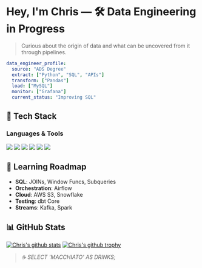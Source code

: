 # Hey, I'm Chris — 🛠️ Data Engineering in Progress
>  Curious about the origin of data and what can be uncovered from it through pipelines.

```yaml
data_engineer_profile:
  source: "ADS Degree"
  extract: ["Python", "SQL", "APIs"]
  transform: ["Pandas"]
  load: ["MySQL"]
  monitor: ["Grafana"]
  current_status: "Improving SQL"
```

## 🧰 Tech Stack

### Languages & Tools
<p align="left">
  <img src="https://img.shields.io/badge/Python-3776AB?style=for-the-badge&logo=python&logoColor=white" />
  <img src="https://img.shields.io/badge/Pandas-150458?style=for-the-badge&logo=pandas&logoColor=white" />
  <img src="https://img.shields.io/badge/Grafana-F46800?style=for-the-badge&logo=grafana&logoColor=white" />
  <img src="https://img.shields.io/badge/MySQL-00758F?style=for-the-badge&logo=mysql&logoColor=white" />
  <img src="https://img.shields.io/badge/Git-F05032?style=for-the-badge&logo=git&logoColor=white" />
  <img src="https://img.shields.io/badge/Postman-FF6C37?style=for-the-badge&logo=postman&logoColor=white" />
</p>

## 🧭 Learning Roadmap

- **SQL**: JOINs, Window Funcs, Subqueries
- **Orchestration**: Airflow
- **Cloud**: AWS S3, Snowflake
- **Testing**: dbt Core
- **Streams**: Kafka, Spark

## 📊 GitHub Stats
[![Chris's github stats](https://github-readme-stats.vercel.app/api?username=VChristinne&theme=nord&include_all_commits=true&hide=issues)](https://github.com/anuraghazra/github-readme-stats)
[![Chris's github trophy](https://github-profile-trophy.vercel.app/?username=VChristinne&row=1&title=-Stars,-Followers,-Issues,-Reviews&theme=nord&margin-w=3&no-frame=true)](https://github.com/ryo-ma/github-profile-trophy)


> _☕️ SELECT 'MACCHIATO' AS DRINKS;_
